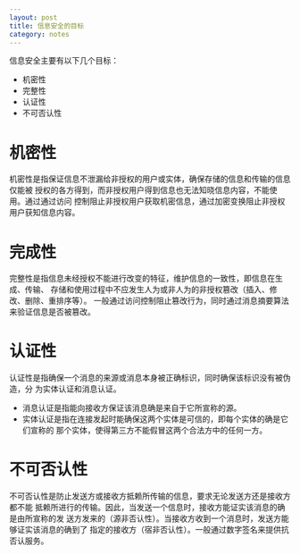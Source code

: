 ```yaml
---
layout: post
title: 信息安全的目标
category: notes
---
```


信息安全主要有以下几个目标：

* 机密性
* 完整性
* 认证性
* 不可否认性

机密性
======

机密性是指保证信息不泄漏给非授权的用户或实体，确保存储的信息和传输的信息仅能被
授权的各方得到，而非授权用户得到信息也无法知晓信息内容，不能使用。通过通过访问
控制阻止非授权用户获取机密信息，通过加密变换阻止非授权用户获知信息内容。

完成性
======

完整性是指信息未经授权不能进行改变的特征，维护信息的一致性，即信息在生成、传输、
存储和使用过程中不应发生人为或非人为的非授权篡改（插入、修改、删除、重排序等）。
一般通过访问控制阻止篡改行为，同时通过消息摘要算法来验证信息是否被篡改。

认证性
======

认证性是指确保一个消息的来源或消息本身被正确标识，同时确保该标识没有被伪造，分
为实体认证和消息认证。

* 消息认证是指能向接收方保证该消息确是来自于它所宣称的源。
* 实体认证是指在连接发起时能确保这两个实体是可信的，即每个实体的确是它们宣称的
那个实体，使得第三方不能假冒这两个合法方中的任何一方。

不可否认性
==========

不可否认性是防止发送方或接收方抵赖所传输的信息，要求无论发送方还是接收方都不能
抵赖所进行的传输。因此，当发送一个信息时，接收方能证实该消息的确是由所宣称的发
送方发来的（源非否认性）。当接收方收到一个消息时，发送方能够证实该消息的确到了
指定的接收方（宿非否认性）。一般通过数字签名来提供抗否认服务。
